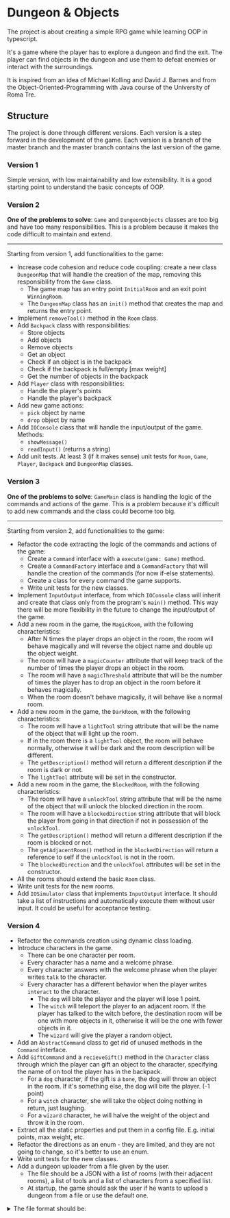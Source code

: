 # Dungeon & Objects

The project is about creating a simple RPG game while learning OOP in typescript.

It's a game where the player has to explore a dungeon and find the exit.
The player can find objects in the dungeon and use them to defeat enemies or interact with the surroundings.

It is inspired from an idea of Michael Kolling and David J. Barnes and
from the Object-Oriented-Programming with Java course of the University of Roma Tre.

## Structure

The project is done through different versions. Each version is a step forward in the development of
the game. Each version is a branch of the master branch and the master branch contains the last
version of the game.

### Version 1
Simple version, with low maintainability and low extensibility.
It is a good starting point to understand the basic concepts of OOP.

### Version 2

**One of the problems to solve**:
`Game` and `DungeonObjects` classes are too big and have too many responsibilities.
This is a problem because it makes the code difficult to maintain and extend.

---

Starting from version 1, add functionalities to the game:

- Increase code cohesion and reduce code coupling: create a new class `DungeonMap` that will handle the creation of the map, removing this responsibility from the `Game` class.
  - The game map has an entry point `InitialRoom` and an exit point `WinningRoom`.
  - The `DungeonMap` class has an `init()` method that creates the map and returns the entry point.
- Implement `removeTool()` method in the `Room` class.
- Add `Backpack` class with responsibilities:
  - Store objects
  - Add objects
  - Remove objects
  - Get an object
  - Check if an object is in the backpack
  - Check if the backpack is full/empty [max weight]
  - Get the number of objects in the backpack
- Add `Player` class with responsibilities:
  - Handle the player's points
  - Handle the player's backpack
- Add new game actions:
  - `pick` object by name
  - `drop` object by name
- Add `IOConsole` class that will handle the input/output of the game. Methods:
  - `showMessage()`
  - `readInput()` (returns a string)
- Add unit tests. At least 3 (if it makes sense) unit tests for `Room`, `Game`, `Player`, `Backpack` and `DungeonMap` classes.

### Version 3
**One of the problems to solve**:
`GameMain` class is handling the logic of the commands and actions of the game.
This is a problem because it's difficult to add new commands and the class could become too big.

---

Starting from version 2, add functionalities to the game:

- Refactor the code extracting the logic of the commands and actions of the game:
  - Create a `Command` interface with a `execute(game: Game)` method.
  - Create a `CommandFactory` interface and a `CommandFactory` that will handle the creation of the commands (for now if-else statements).
  - Create a class for every command the game supports.
  - Write unit tests for the new classes.
- Implement `InputOutput` interface, from which `IOConsole` class will inherit and create that class only from the program's `main()` method. This way there will be more flexibility in the future to change the input/output of the game.
- Add a new room in the game, the `MagicRoom`, with the following characteristics:
  - After N times the player drops an object in the room, the room will behave magically and will reverse the object name and double up the object weight.
  - The room will have a `magicCounter` attribute that will keep track of the number of times the player drops an object in the room.
  - The room will have a `magicThreshold` attribute that will be the number of times the player has to drop an object in the room before it behaves magically.
  - When the room doesn't behave magically, it will behave like a normal room.
- Add a new room in the game, the `DarkRoom`, with the following characteristics:
  - The room will have a `lightTool` string attribute that will be the name of the object that will light up the room.
  - If in the room there is a `lightTool` object, the room will behave normally, otherwise it will be dark and the room description will be different.
  - The `getDescription()` method will return a different description if the room is dark or not.
  - The `lightTool` attribute will be set in the constructor.
- Add a new room in the game, the `BlockedRoom`, with the following characteristics:
  - The room will have a `unlockTool` string attribute that will be the name of the object that will unlock the blocked direction in the room.
  - The room will have a `blockedDirection` string attribute that will block the player from going in that direction if not in possession of the `unlockTool`.
  - The `getDescription()` method will return a different description if the room is blocked or not.
  - The `getAdjacentRoom()` method in the `blockedDirection` will return a reference to self if the `unlockTool` is not in the room.
  - The `blockedDirection` and the `unlockTool` attributes will be set in the constructor.
- All the rooms should extend the basic `Room` class.
- Write unit tests for the new rooms.
- Add `IOSimulator` class that implements `InputOutput` interface. It should take a list of instructions and automatically execute them without user input. It could be useful for acceptance testing.

### Version 4

- Refactor the commands creation using dynamic class loading.
- Introduce characters in the game.
  - There can be one character per room.
  - Every character has a name and a welcome phrase.
  - Every character answers with the welcome phrase when the player writes `talk` to the character.
  - Every character has a different behavior when the player writes `interact` to the character.
    - The `dog` will bite the player and the player will lose 1 point.
    - The `witch` will teleport the player to an adjacent room. If the player has talked to the witch before, the destination room will be one with more objects in it, otherwise it will be the one with fewer objects in it.
    - The `wizard` will give the player a random object.
- Add an `AbstractCommand` class to get rid of unused methods in the `Command` interface.
- Add `GiftCommand` and a `recieveGift()` method in the `Character` class through which the player can gift an object to the character, specifying the name of on tool the player has in the backpack.
    - For a `dog` character, if the gift is a `bone`, the dog will throw an object in the room. If it's something else, the dog will bite the player. (-1 point)
    - For a `witch` character, she will take the object doing nothing in return, just laughing.
    - For a `wizard` character, he will halve the weight of the object and throw it in the room.
- Extract all the static properties and put them in a config file. E.g. initial points, max weight, etc.
- Refactor the directions as an enum - they are limited, and they are not going to change, so it's better to use an enum.
- Write unit tests for the new classes.
- Add a dungeon uploader from a file given by the user.
  - The file should be a JSON with a list of rooms (with their adjacent rooms), a list of tools and a list of characters from a specified list.
  - At startup, the game should ask the user if he wants to upload a dungeon from a file or use the default one.

<details>
  <summary>The file format should be:</summary>

  Allowed characters type: `dog`, `witch`, `wizard`.

  Allowed rooms type: `normal`, `magic`, `dark`, `blocked`.

  Allowed directions name: `north`, `south`, `east`, `west`.

  ```json
  {
    "player": {
        "name": "player1"
    },
    "rooms": [
      {
        "name": "room1",
        "description": "description1",
        "type": "normal"
      },
      {
        "name": "room2",
        "description": "description2",
        "type": "normal"
      }
    ],
    "tools": [
      {
        "name": "tool1",
        "weight": 1,
        "location": "room1"
      }
    ],
    "characters": [
      {
        "name": "character1",
        "welcomePhrase": "welcomePhrase1",
        "type": "dog",
        "location": "room1"
      }
    ],
    "mapSpecs": {
      "initialRoom": "room1",
      "winningRoom": "room2",
      "directions": [
        {
          "name": "north",
          "from": "room1",
          "to": "room2"
        },
        {
            "name": "south",
            "from": "room2",
            "to": "room1"
        }
      ]
    }
  }
  ```
</details>


